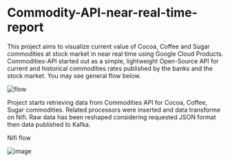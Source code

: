 # Commodity-API-near-real-time-report
This project aims to visualize current value of Cocoa, Coffee and Sugar commodities at stock market in near real time using Google Cloud Products.
Commodities-API started out as a simple, lightweight Open-Source API for current and historical commodities rates published by the banks and the stock market.
You may see general flow below.

![flow](https://user-images.githubusercontent.com/106034214/226112509-557beb1c-4675-4b7d-9d95-cef24037c66b.PNG)

Project starts retrieving data from Commodities API for Cocoa, Coffee, Sugar commodities. Related processors were inserted and data transforme on Nifi.
Raw data has been reshaped considering requested JSON format then data published to Kafka.

Nifi flow

![image](https://user-images.githubusercontent.com/106034214/226112864-280a5a12-efdf-4082-a49d-5bd502c20f67.png)

